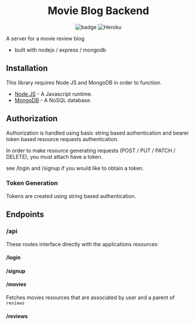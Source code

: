 
<span style="text-align: center">

# Movie Blog Backend

![badge](https://action-badges.now.sh/JacobKnaack/movie-blog-back)
![Heroku](https://heroku-badge.herokuapp.com/?app=movie-blog-backend)

</span>

A server for a movie review blog

* built with nodejs / express / mongodb

## Installation

This library requires Node JS and MongoDB in order to function.

* [Node JS](https://nodejs.org/) - A Javascript runtime.
* [MongoDB](https://www.mongodb.com/) - A NoSQL database.

## Authorization

Authorization is handled using basic string based authentication and bearer token based resource requests authentication.

In order to make resource generating requests (POST / PUT / PATCH / DELETE), you must attach have a token.

see /login and /signup if you would like to obtain a token.

### Token Generation

Tokens are created using string based authentication.

## Endpoints

### /api

These routes interface directly with the applications resources:

#### /login

#### /signup

#### /movies

Fetches movies resources that are associated by user and a parent of `reviews`

#### /reviews
